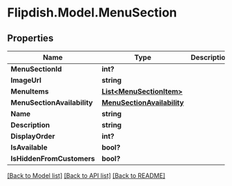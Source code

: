 # Flipdish.Model.MenuSection
## Properties

Name | Type | Description | Notes
------------ | ------------- | ------------- | -------------
**MenuSectionId** | **int?** |  | [optional] 
**ImageUrl** | **string** |  | [optional] 
**MenuItems** | [**List&lt;MenuSectionItem&gt;**](MenuSectionItem.md) |  | [optional] 
**MenuSectionAvailability** | [**MenuSectionAvailability**](MenuSectionAvailability.md) |  | [optional] 
**Name** | **string** |  | [optional] 
**Description** | **string** |  | [optional] 
**DisplayOrder** | **int?** |  | [optional] 
**IsAvailable** | **bool?** |  | [optional] 
**IsHiddenFromCustomers** | **bool?** |  | [optional] 

[[Back to Model list]](../README.md#documentation-for-models) [[Back to API list]](../README.md#documentation-for-api-endpoints) [[Back to README]](../README.md)

